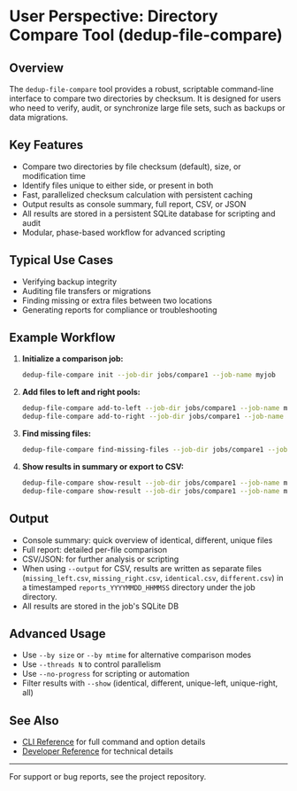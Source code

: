 # User Perspective: Directory Compare Tool (dedup-file-compare)

## Overview
The `dedup-file-compare` tool provides a robust, scriptable command-line interface to compare two directories by checksum. It is designed for users who need to verify, audit, or synchronize large file sets, such as backups or data migrations.

## Key Features
- Compare two directories by file checksum (default), size, or modification time
- Identify files unique to either side, or present in both
- Fast, parallelized checksum calculation with persistent caching
- Output results as console summary, full report, CSV, or JSON
- All results are stored in a persistent SQLite database for scripting and audit
- Modular, phase-based workflow for advanced scripting

## Typical Use Cases
- Verifying backup integrity
- Auditing file transfers or migrations
- Finding missing or extra files between two locations
- Generating reports for compliance or troubleshooting

## Example Workflow
1. **Initialize a comparison job:**
   ```sh
   dedup-file-compare init --job-dir jobs/compare1 --job-name myjob
   ```
2. **Add files to left and right pools:**
   ```sh
   dedup-file-compare add-to-left --job-dir jobs/compare1 --job-name myjob --dir /data/source
   dedup-file-compare add-to-right --job-dir jobs/compare1 --job-name myjob --dir /data/backup
   ```
3. **Find missing files:**
   ```sh
   dedup-file-compare find-missing-files --job-dir jobs/compare1 --job-name myjob
   ```
4. **Show results in summary or export to CSV:**
   ```sh
   dedup-file-compare show-result --job-dir jobs/compare1 --job-name myjob --summary
   dedup-file-compare show-result --job-dir jobs/compare1 --job-name myjob --output results.csv
   ```

## Output
- Console summary: quick overview of identical, different, unique files
- Full report: detailed per-file comparison
- CSV/JSON: for further analysis or scripting
- When using `--output` for CSV, results are written as separate files (`missing_left.csv`, `missing_right.csv`, `identical.csv`, `different.csv`) in a timestamped `reports_YYYYMMDD_HHMMSS` directory under the job directory.
- All results are stored in the job's SQLite DB

## Advanced Usage
- Use `--by size` or `--by mtime` for alternative comparison modes
- Use `--threads N` to control parallelism
- Use `--no-progress` for scripting or automation
- Filter results with `--show` (identical, different, unique-left, unique-right, all)

## See Also
- [CLI Reference](cli.md) for full command and option details
- [Developer Reference](../requirements/requirements.md) for technical details

---
For support or bug reports, see the project repository.
